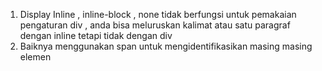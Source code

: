 1. Display Inline , inline-block , none tidak berfungsi untuk pemakaian pengaturan div , anda bisa meluruskan kalimat atau satu paragraf dengan inline tetapi tidak dengan div 
2. Baiknya menggunakan span untuk mengidentifikasikan masing masing elemen 